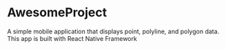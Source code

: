 # AwesomeProject
A simple mobile application that displays point, polyline, and polygon data. This app is built with React Native Framework
